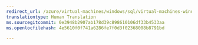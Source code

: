 ```yaml
---
redirect_url: /azure/virtual-machines/windows/sql/virtual-machines-windows-use-storage-sql-server-backup-restore
translationtype: Human Translation
ms.sourcegitcommit: 0e3948b2907ab178d39c898610106df33b4533aa
ms.openlocfilehash: 4e5610f0f741a6286fe7f0d3f02368008b8791bd

---
```



<!--HONumber=Feb17_HO2-->


